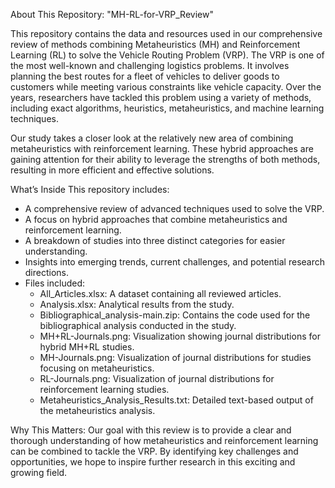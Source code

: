 About This Repository: "MH-RL-for-VRP_Review"

This repository contains the data and resources used in our comprehensive review of methods combining Metaheuristics (MH) and Reinforcement Learning (RL) to solve the Vehicle Routing Problem (VRP).
The VRP is one of the most well-known and challenging logistics problems. It involves planning the best routes for a fleet of vehicles to deliver goods to customers while meeting various constraints like vehicle capacity. Over the years, researchers have tackled this problem using a variety of methods, including exact algorithms, heuristics, metaheuristics, and machine learning techniques.

Our study takes a closer look at the relatively new area of combining metaheuristics with reinforcement learning. These hybrid approaches are gaining attention for their ability to leverage the strengths of both methods, resulting in more efficient and effective solutions.

What’s Inside This repository includes:
- A comprehensive review of advanced techniques used to solve the VRP.
- A focus on hybrid approaches that combine metaheuristics and reinforcement learning.
- A breakdown of studies into three distinct categories for easier understanding.
- Insights into emerging trends, current challenges, and potential research directions.
- Files included:
     - All_Articles.xlsx: A dataset containing all reviewed articles.
  -  Analysis.xlsx: Analytical results from the study.
   - Bibliographical_analysis-main.zip: Contains the code used for the bibliographical analysis conducted in the study.
   - MH+RL-Journals.png: Visualization showing journal distributions for hybrid MH+RL studies.
   - MH-Journals.png: Visualization of journal distributions for studies focusing on metaheuristics.
   - RL-Journals.png: Visualization of journal distributions for reinforcement learning studies.
   - Metaheuristics_Analysis_Results.txt: Detailed text-based output of the metaheuristics analysis.
     
Why This Matters:
Our goal with this review is to provide a clear and thorough understanding of how metaheuristics and reinforcement learning can be combined to tackle the VRP. By identifying key challenges and opportunities, we hope to inspire further research in this exciting and growing field.

